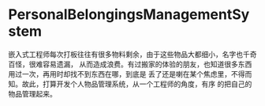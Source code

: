 # PersonalBelongingsManagementSystem
嵌入式工程师每次打板往往有很多物料剩余，由于这些物品大都细小，名字也千奇百怪，很难容易遗漏，
从而造成浪费。有过搬家的体验的朋友，也知道很多东西用过一次，再用时却找不到东西在哪，到底是
丢了还是喇在某个焦虑里，不得而知。故此，打算开发个人物品管理系统，从一个工程师的角度，有序
的把自己的物品管理起来。
